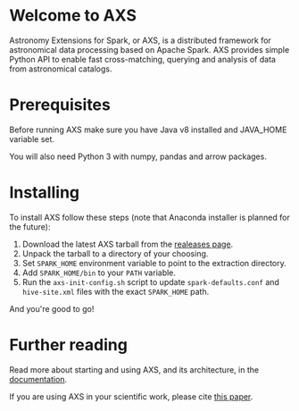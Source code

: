 # Welcome to AXS
Astronomy Extensions for Spark, or AXS, is a distributed framework for 
astronomical data processing based on Apache Spark. AXS provides simple 
Python API to enable fast cross-matching, querying and analysis of data
from astronomical catalogs.

# Prerequisites
Before running AXS make sure you have Java v8 installed and JAVA_HOME variable set.

You will also need Python 3 with numpy, pandas and arrow packages.

# Installing
To install AXS follow these steps (note that Anaconda installer is planned
for the future):
1. Download the latest AXS tarball from the [realeases page](https://github.com/dirac-institute/AXS/releases).
2. Unpack the tarball to a directory of your choosing.
3. Set `SPARK_HOME` environment variable to point to the extraction directory.
4. Add `SPARK_HOME/bin` to your `PATH` variable.
5. Run the `axs-init-config.sh` script to update `spark-defaults.conf` and `hive-site.xml` files with the exact `SPARK_HOME` path.

And you're good to go!

# Further reading
Read more about starting and using AXS, and its architecture, in 
the [documentation](https://axs.readthedocs.io/en/latest/).

If you are using AXS in your scientific work, please cite [this paper](https://doi.org/10.3847/1538-3881/ab2384).
